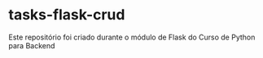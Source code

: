 # tasks-flask-crud

Este repositório foi criado durante o módulo de Flask do Curso de Python para Backend